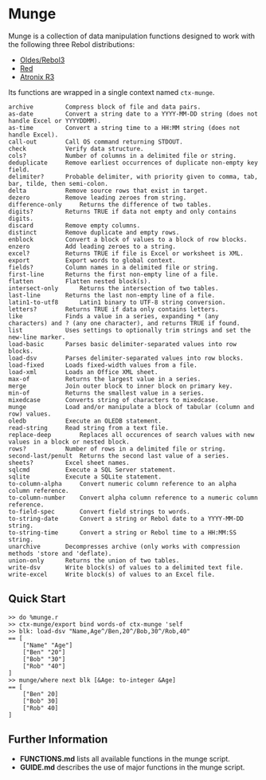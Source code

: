 # Munge

Munge is a collection of data manipulation functions designed to work with the following three Rebol distributions:

- [Oldes/Rebol3](https://github.com/Oldes/Rebol3)
- [Red](https://www.red-lang.org)
- [Atronix R3](https://www.atronixengineering.com)

Its functions are wrapped in a single context named `ctx-munge`.

	archive			Compress block of file and data pairs.
	as-date			Convert a string date to a YYYY-MM-DD string (does not handle Excel or YYYYDDMM).
	as-time			Convert a string time to a HH:MM string (does not handle Excel).
	call-out		Call OS command returning STDOUT.
	check			Verify data structure.
	cols?			Number of columns in a delimited file or string.
	deduplicate		Remove earliest occurrences of duplicate non-empty key field.
	delimiter?		Probable delimiter, with priority given to comma, tab, bar, tilde, then semi-colon.
	delta			Remove source rows that exist in target.
	dezero			Remove leading zeroes from string.
	difference-only		Returns the difference of two tables.
	digits?			Returns TRUE if data not empty and only contains digits.
	discard			Remove empty columns.
	distinct		Remove duplicate and empty rows.
	enblock			Convert a block of values to a block of row blocks.
	enzero			Add leading zeroes to a string.
	excel?			Returns TRUE if file is Excel or worksheet is XML.
	export			Export words to global context.
	fields?			Column names in a delimited file or string.
	first-line		Returns the first non-empty line of a file.
	flatten			Flatten nested block(s).
	intersect-only		Returns the intersection of two tables.
	last-line		Returns the last non-empty line of a file.
	latin1-to-utf8		Latin1 binary to UTF-8 string conversion.
	letters?		Returns TRUE if data only contains letters.
	like			Finds a value in a series, expanding * (any characters) and ? (any one character), and returns TRUE if found.
	list			Uses settings to optionally trim strings and set the new-line marker.
	load-basic		Parses basic delimiter-separated values into row blocks.
	load-dsv		Parses delimiter-separated values into row blocks.
	load-fixed		Loads fixed-width values from a file.
	load-xml		Loads an Office XML sheet.
	max-of			Returns the largest value in a series.
	merge			Join outer block to inner block on primary key.
	min-of			Returns the smallest value in a series.
	mixedcase		Converts string of characters to mixedcase.
	munge			Load and/or manipulate a block of tabular (column and row) values.
	oledb			Execute an OLEDB statement.
	read-string		Read string from a text file.
	replace-deep		Replaces all occurences of search values with new values in a block or nested block.
	rows?			Number of rows in a delimited file or string.
	second-last/penult	Returns the second last value of a series.
	sheets?			Excel sheet names.
	sqlcmd			Execute a SQL Server statement.
	sqlite			Execute a SQLite statement.
	to-column-alpha		Convert numeric column reference to an alpha column reference.
	to-column-number	Convert alpha column reference to a numeric column reference.
	to-field-spec		Convert field strings to words.
	to-string-date		Convert a string or Rebol date to a YYYY-MM-DD string.
	to-string-time		Convert a string or Rebol time to a HH:MM:SS string.
	unarchive		Decompresses archive (only works with compression methods 'store and 'deflate).
	union-only		Returns the union of two tables.
	write-dsv		Write block(s) of values to a delimited text file.
	write-excel		Write block(s) of values to an Excel file.  

## Quick Start

	>> do %munge.r
	>> ctx-munge/export bind words-of ctx-munge 'self
	>> blk: load-dsv "Name,Age^/Ben,20^/Bob,30^/Rob,40"
	== [
	    ["Name" "Age"]
	    ["Ben" "20"]
	    ["Bob" "30"]
	    ["Rob" "40"]
	]
	>> munge/where next blk [&Age: to-integer &Age]
	== [
	    ["Ben" 20]
	    ["Bob" 30]
	    ["Rob" 40]
	]

## Further Information

- **FUNCTIONS.md** lists all available functions in the munge script.
- **GUIDE.md** describes the use of major functions in the munge script.
